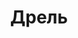 ---
id: '10'
title: Дрель
description:
price: '150'
order: 10
default_thumbnail_image: images/IMG_20210204_145040_sm.jpg
default_original_image: images/IMG_20210204_145040.jpg
category: content/category/01electro.md
featured: true
layout: product
---